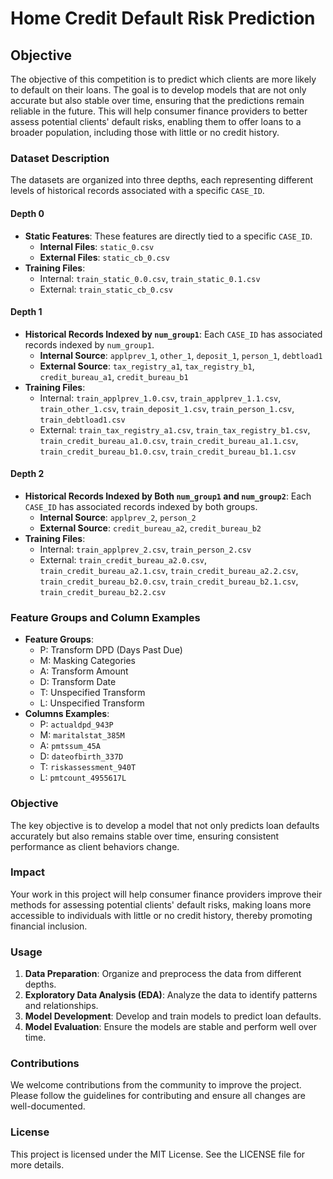 # Home Credit Default Risk Prediction

## Objective

The objective of this competition is to predict which clients are more likely to default on their loans. The goal is to develop models that are not only accurate but also stable over time, ensuring that the predictions remain reliable in the future. This will help consumer finance providers to better assess potential clients' default risks, enabling them to offer loans to a broader population, including those with little or no credit history.

### Dataset Description

The datasets are organized into three depths, each representing different levels of historical records associated with a specific `CASE_ID`.

#### Depth 0

- **Static Features**: These features are directly tied to a specific `CASE_ID`.
  - **Internal Files**: `static_0.csv`
  - **External Files**: `static_cb_0.csv`
- **Training Files**:
  - Internal: `train_static_0.0.csv`, `train_static_0.1.csv`
  - External: `train_static_cb_0.csv`

#### Depth 1

- **Historical Records Indexed by `num_group1`**: Each `CASE_ID` has associated records indexed by `num_group1`.
  - **Internal Source**: `applprev_1`, `other_1`, `deposit_1`, `person_1`, `debtload1`
  - **External Source**: `tax_registry_a1`, `tax_registry_b1`, `credit_bureau_a1`, `credit_bureau_b1`
- **Training Files**:
  - Internal: `train_applprev_1.0.csv`, `train_applprev_1.1.csv`, `train_other_1.csv`, `train_deposit_1.csv`, `train_person_1.csv`, `train_debtload1.csv`
  - External: `train_tax_registry_a1.csv`, `train_tax_registry_b1.csv`, `train_credit_bureau_a1.0.csv`, `train_credit_bureau_a1.1.csv`, `train_credit_bureau_b1.0.csv`, `train_credit_bureau_b1.1.csv`

#### Depth 2

- **Historical Records Indexed by Both `num_group1` and `num_group2`**: Each `CASE_ID` has associated records indexed by both groups.
  - **Internal Source**: `applprev_2`, `person_2`
  - **External Source**: `credit_bureau_a2`, `credit_bureau_b2`
- **Training Files**:
  - Internal: `train_applprev_2.csv`, `train_person_2.csv`
  - External: `train_credit_bureau_a2.0.csv`, `train_credit_bureau_a2.1.csv`, `train_credit_bureau_a2.2.csv`, `train_credit_bureau_b2.0.csv`, `train_credit_bureau_b2.1.csv`, `train_credit_bureau_b2.2.csv`

### Feature Groups and Column Examples

- **Feature Groups**:
  - P: Transform DPD (Days Past Due)
  - M: Masking Categories
  - A: Transform Amount
  - D: Transform Date
  - T: Unspecified Transform
  - L: Unspecified Transform
- **Columns Examples**:
  - P: `actualdpd_943P`
  - M: `maritalstat_385M`
  - A: `pmtssum_45A`
  - D: `dateofbirth_337D`
  - T: `riskassessment_940T`
  - L: `pmtcount_4955617L`

### Objective

The key objective is to develop a model that not only predicts loan defaults accurately but also remains stable over time, ensuring consistent performance as client behaviors change.

### Impact

Your work in this project will help consumer finance providers improve their methods for assessing potential clients' default risks, making loans more accessible to individuals with little or no credit history, thereby promoting financial inclusion.

### Usage

1. **Data Preparation**: Organize and preprocess the data from different depths.
2. **Exploratory Data Analysis (EDA)**: Analyze the data to identify patterns and relationships.
3. **Model Development**: Develop and train models to predict loan defaults.
4. **Model Evaluation**: Ensure the models are stable and perform well over time.

### Contributions

We welcome contributions from the community to improve the project. Please follow the guidelines for contributing and ensure all changes are well-documented.

### License

This project is licensed under the MIT License. See the LICENSE file for more details.

